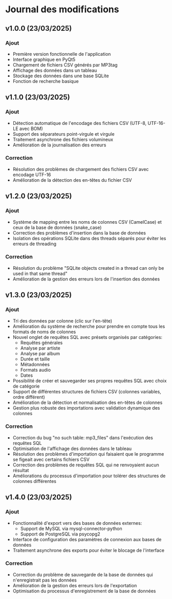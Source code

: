 # Journal des modifications

## v1.0.0 (23/03/2025)

### Ajout
- Première version fonctionnelle de l'application
- Interface graphique en PyQt5
- Chargement de fichiers CSV générés par MP3tag
- Affichage des données dans un tableau
- Stockage des données dans une base SQLite
- Fonction de recherche basique

## v1.1.0 (23/03/2025)

### Ajout
- Détection automatique de l'encodage des fichiers CSV (UTF-8, UTF-16-LE avec BOM)
- Support des séparateurs point-virgule et virgule
- Traitement asynchrone des fichiers volumineux
- Amélioration de la journalisation des erreurs

### Correction
- Résolution des problèmes de chargement des fichiers CSV avec encodage UTF-16
- Amélioration de la détection des en-têtes du fichier CSV

## v1.2.0 (23/03/2025)

### Ajout
- Système de mapping entre les noms de colonnes CSV (CamelCase) et ceux de la base de données (snake_case)
- Correction des problèmes d'insertion dans la base de données
- Isolation des opérations SQLite dans des threads séparés pour éviter les erreurs de threading

### Correction
- Résolution du problème "SQLite objects created in a thread can only be used in that same thread"
- Amélioration de la gestion des erreurs lors de l'insertion des données

## v1.3.0 (23/03/2025)

### Ajout
- Tri des données par colonne (clic sur l'en-tête)
- Amélioration du système de recherche pour prendre en compte tous les formats de noms de colonnes
- Nouvel onglet de requêtes SQL avec présets organisés par catégories:
  - Requêtes générales
  - Analyse par artiste
  - Analyse par album
  - Durée et taille
  - Métadonnées
  - Formats audio
  - Dates
- Possibilité de créer et sauvegarder ses propres requêtes SQL avec choix de catégorie
- Support de différentes structures de fichiers CSV (colonnes variables, ordre différent)
- Amélioration de la détection et normalisation des en-têtes de colonnes
- Gestion plus robuste des importations avec validation dynamique des colonnes

### Correction
- Correction du bug "no such table: mp3_files" dans l'exécution des requêtes SQL
- Optimisation de l'affichage des données dans le tableau
- Résolution des problèmes d'importation qui faisaient que le programme se figeait avec certains fichiers CSV
- Correction des problèmes de requêtes SQL qui ne renvoyaient aucun résultat
- Améliorations du processus d'importation pour tolérer des structures de colonnes différentes

## v1.4.0 (23/03/2025)

### Ajout
- Fonctionnalité d'export vers des bases de données externes:
  - Support de MySQL via mysql-connector-python
  - Support de PostgreSQL via psycopg2
- Interface de configuration des paramètres de connexion aux bases de données
- Traitement asynchrone des exports pour éviter le blocage de l'interface

### Correction
- Correction du problème de sauvegarde de la base de données qui n'enregistrait pas les données
- Amélioration de la gestion des erreurs lors de l'exportation
- Optimisation du processus d'enregistrement de la base de données
